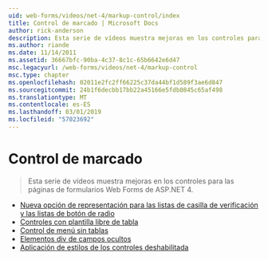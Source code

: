 ```yaml
---
uid: web-forms/videos/net-4/markup-control/index
title: Control de marcado | Microsoft Docs
author: rick-anderson
description: Esta serie de vídeos muestra mejoras en los controles para las páginas de formularios Web Forms de ASP.NET 4.
ms.author: riande
ms.date: 11/14/2011
ms.assetid: 36667bfc-90ba-4c37-8c1c-65b6642e6d47
msc.legacyurl: /web-forms/videos/net-4/markup-control
msc.type: chapter
ms.openlocfilehash: 02011e2fc2ff66225c37da44bf1d589f3ae6d847
ms.sourcegitcommit: 24b1f6decbb17bb22a45166e5fdb0845c65af498
ms.translationtype: MT
ms.contentlocale: es-ES
ms.lasthandoff: 03/01/2019
ms.locfileid: "57023692"
---
```

<a name="markup-control"></a>Control de marcado
====================
> Esta serie de vídeos muestra mejoras en los controles para las páginas de formularios Web Forms de ASP.NET 4.


- [Nueva opción de representación para las listas de casilla de verificación y las listas de botón de radio](aspnet-4-quick-hit-new-rendering-option-for-check-box-lists-and-radio-button-lists.md)
- [Controles con plantilla libre de tabla](aspnet-4-quick-hit-table-free-templated-controls.md)
- [Control de menú sin tablas](aspnet-4-quick-hit-tableless-menu-control.md)
- [Elementos div de campos ocultos](aspnet-4-quick-hit-hidden-field-divs.md)
- [Aplicación de estilos de los controles deshabilitada](aspnet-4-quick-hit-disabled-control-styling.md)
